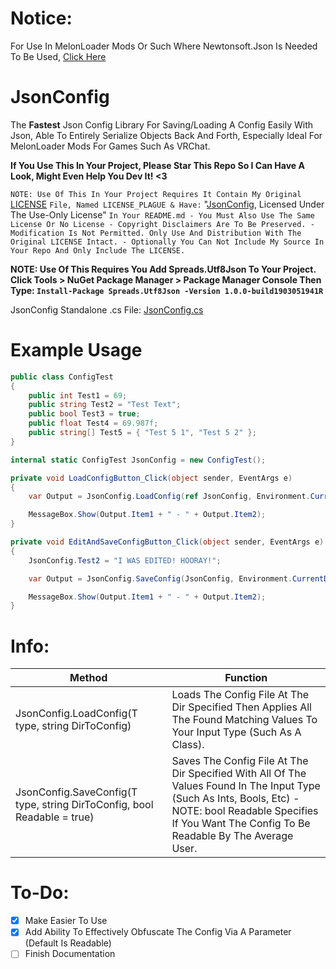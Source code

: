 # Notice:
For Use In MelonLoader Mods Or Such Where Newtonsoft.Json Is Needed To Be Used, [Click Here](https://github.com/MistressPlague/JsonConfig/tree/6b0d69e5f536dc4155d0ca9059c9256f2097e302)

# JsonConfig
The **Fastest** Json Config Library For Saving/Loading A Config Easily With Json, Able To Entirely Serialize Objects Back And Forth, Especially Ideal For MelonLoader Mods For Games Such As VRChat.

**If You Use This In Your Project, Please Star This Repo So I Can Have A Look, Might Even Help You Dev It! <3**

`NOTE: Use Of This In Your Project Requires It Contain My Original` [LICENSE](https://github.com/OFWModz/JsonConfig/blob/main/LICENSE) `File, Named LICENSE_PLAGUE & Have:` "[JsonConfig](https://github.com/OFWModz/JsonConfig), Licensed Under The Use-Only License" `In Your README.md - You Must Also Use The Same License Or No License - Copyright Disclaimers Are To Be Preserved. - Modification Is Not Permitted. Only Use And Distribution With The Original LICENSE Intact. - Optionally You Can Not Include My Source In Your Repo And Only Include The LICENSE.`

**NOTE: Use Of This Requires You Add Spreads.Utf8Json To Your Project. Click Tools > NuGet Package Manager > Package Manager Console Then Type: `Install-Package Spreads.Utf8Json -Version 1.0.0-build1903051941R`**

JsonConfig Standalone .cs File: [JsonConfig.cs](https://github.com/OFWModz/JsonConfig/blob/main/JsonConfigTest/JsonConfigTest/Libraries/JsonConfig.cs)

# Example Usage
```csharp
public class ConfigTest
{
    public int Test1 = 69;
    public string Test2 = "Test Text";
    public bool Test3 = true;
    public float Test4 = 69.987f;
    public string[] Test5 = { "Test 5 1", "Test 5 2" };
}

internal static ConfigTest JsonConfig = new ConfigTest();

private void LoadConfigButton_Click(object sender, EventArgs e)
{
    var Output = JsonConfig.LoadConfig(ref JsonConfig, Environment.CurrentDirectory + "\\TestConfig.json");

    MessageBox.Show(Output.Item1 + " - " + Output.Item2);
}

private void EditAndSaveConfigButton_Click(object sender, EventArgs e)
{
    JsonConfig.Test2 = "I WAS EDITED! HOORAY!";

    var Output = JsonConfig.SaveConfig(JsonConfig, Environment.CurrentDirectory + "\\TestConfig.json");

    MessageBox.Show(Output.Item1 + " - " + Output.Item2);
}
```

# Info:
Method | Function
------------ | -------------
JsonConfig.LoadConfig<T>(T type, string DirToConfig) | Loads The Config File At The Dir Specified Then Applies All The Found Matching Values To Your Input Type (Such As A Class).
JsonConfig.SaveConfig<T>(T type, string DirToConfig, bool Readable = true) | Saves The Config File At The Dir Specified With All Of The Values Found In The Input Type (Such As Ints, Bools, Etc) - NOTE: bool Readable Specifies If You Want The Config To Be Readable By The Average User.

# To-Do:
- [x] Make Easier To Use
- [x] Add Ability To Effectively Obfuscate The Config Via A Parameter (Default Is Readable)
- [ ] Finish Documentation
